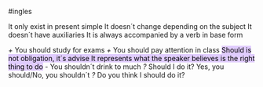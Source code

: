 #ingles

It only exist in present simple
It doesn´t change depending on the subject
It doesn´t have auxiliaries
It is always accompanied by a verb in base form

*+* You should study for exams
*+* You should pay attention in class
<mark style="background: #D2B3FFA6;">Should is not obligation, it´s advise
It represents what the speaker believes is the right thing to do</mark>
*-* You shouldn´t drink to much
*?* Should I do it?
	Yes, you should/No, you shouldn´t
*?* Do you think I should do it? 